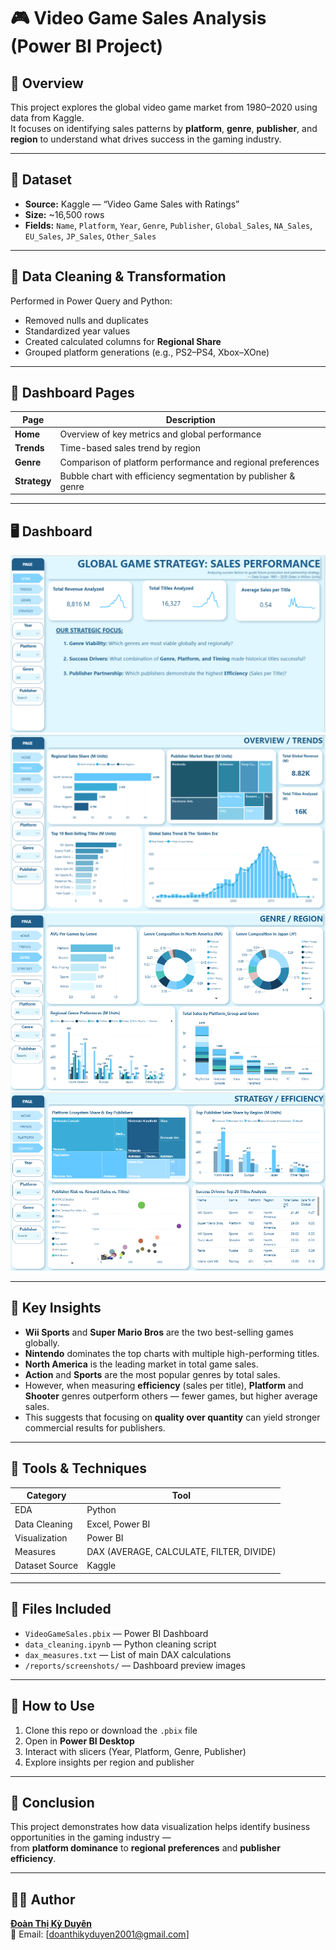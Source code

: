 # 🎮 Video Game Sales Analysis (Power BI Project)

## 📘 Overview
This project explores the global video game market from 1980–2020 using data from Kaggle.  
It focuses on identifying sales patterns by **platform**, **genre**, **publisher**, and **region** to understand what drives success in the gaming industry.

---

## 📂 Dataset
- **Source:** Kaggle — “Video Game Sales with Ratings”
- **Size:** ~16,500 rows
- **Fields:** `Name`, `Platform`, `Year`, `Genre`, `Publisher`, `Global_Sales`, `NA_Sales`, `EU_Sales`, `JP_Sales`, `Other_Sales`

---

## 🔧 Data Cleaning & Transformation
Performed in Power Query and Python:
- Removed nulls and duplicates  
- Standardized year values  
- Created calculated columns for **Regional Share**  
- Grouped platform generations (e.g., PS2–PS4, Xbox–XOne)

---

## 🧩 Dashboard Pages

| Page | Description |
|------|--------------|
| **Home** | Overview of key metrics and global performance |
| **Trends** | Time-based sales trend by region |
| **Genre** | Comparison of platform performance and regional preferences |
| **Strategy** | Bubble chart with efficiency segmentation by publisher & genre |

---
## 🖥️ Dashboard
![Dashboard Preview](images/Home.png)
![Dashboard Preview](images/Trends.png)
![Dashboard Preview](images/Genre.png)
![Dashboard Preview](images/Stratery.png)


---

## 🧠 Key Insights
- **Wii Sports** and **Super Mario Bros** are the two best-selling games globally.
- **Nintendo** dominates the top charts with multiple high-performing titles.
- **North America** is the leading market in total game sales.
- **Action** and **Sports** are the most popular genres by total sales.
- However, when measuring **efficiency** (sales per title), **Platform** and **Shooter** genres outperform others — fewer games, but higher average sales.
- This suggests that focusing on **quality over quantity** can yield stronger commercial results for publishers. 

---

## 🧩 Tools & Techniques
| Category | Tool |
|-----------|------|
| EDA | Python |
| Data Cleaning | Excel, Power BI |
| Visualization | Power BI |
| Measures | DAX (AVERAGE, CALCULATE, FILTER, DIVIDE) |
| Dataset Source | Kaggle |

---

## 📎 Files Included
- `VideoGameSales.pbix` — Power BI Dashboard  
- `data_cleaning.ipynb` — Python cleaning script  
- `dax_measures.txt` — List of main DAX calculations  
- `/reports/screenshots/` — Dashboard preview images  

---

## 🧭 How to Use
1. Clone this repo or download the `.pbix` file  
2. Open in **Power BI Desktop**  
3. Interact with slicers (Year, Platform, Genre, Publisher)  
4. Explore insights per region and publisher  

---

## 🏁 Conclusion
This project demonstrates how data visualization helps identify business opportunities in the gaming industry —  
from **platform dominance** to **regional preferences** and **publisher efficiency**.

---

## 👩‍💻 Author
**[Đoàn Thị Kỳ Duyên](https://github.com/diencrazy)**  
📧 Email: [doanthikyduyen2001@gmail.com] 
